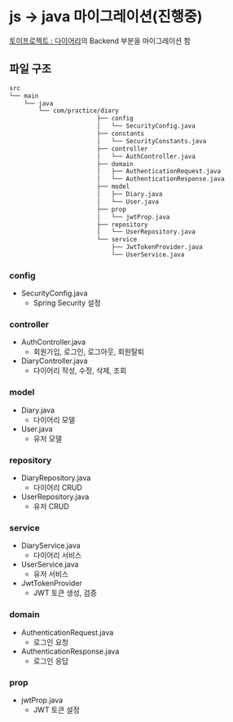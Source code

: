 # js -> java 마이그레이션(진행중)

[토이프로젝트 : 다이어리](https://github.com/anc5557/Diary)의 Backend 부분을 마이그레이션 함

## 파일 구조

```md
src
└── main
    └── java
        └── com/practice/diary
                        ├── config
                        │   └── SecurityConfig.java
                        ├── constants
                        │   └── SecurityConstants.java
                        ├── controller
                        │   └── AuthController.java
                        ├── domain
                        │   ├── AuthenticationRequest.java
                        │   └── AuthenticationResponse.java 
                        ├── model
                        │   ├── Diary.java
                        │   └── User.java
                        ├── prop
                        │   └── jwtProp.java 
                        ├── repository
                        │   └── UserRepository.java
                        └── service
                            ├── JwtTokenProvider.java        
                            └── UserService.java            

```

### config

- SecurityConfig.java
  - Spring Security 설정

### controller

- AuthController.java
  - 회원가입, 로그인, 로그아웃, 회원탈퇴
- DiaryController.java
  - 다이어리 작성, 수정, 삭제, 조회

### model

- Diary.java
  - 다이어리 모델
- User.java
  - 유저 모델

### repository

- DiaryRepository.java
  - 다이어리 CRUD
- UserRepository.java
  - 유저 CRUD

### service

- DiaryService.java
  - 다이어리 서비스
- UserService.java
  - 유저 서비스
- JwtTokenProvider
  - JWT 토큰 생성, 검증

### domain

- AuthenticationRequest.java
  - 로그인 요청
- AuthenticationResponse.java
  - 로그인 응답

### prop

- jwtProp.java
  - JWT 토큰 설정
